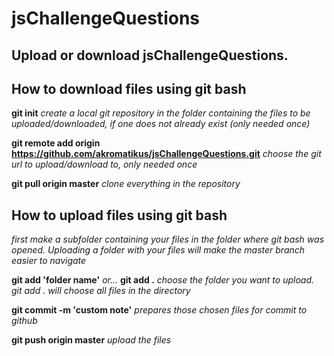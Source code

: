 # jsChallengeQuestions 
## Upload or download jsChallengeQuestions.

## How to download files using git bash
**git init**
*create a local git repository in the folder containing the files to be uploaded/downloaded, if one does not already exist (only needed once)*

**git remote add origin https://github.com/akromatikus/jsChallengeQuestions.git**
*choose the git url to upload/download to, only needed once*

**git pull origin master**
*clone everything in the repository*

## How to upload files using git bash
*first make a subfolder containing your files in the folder where git bash was opened. Uploading a folder with your files will make the master branch easier to navigate*

**git add 'folder name'** *or...* **git add .** 
*choose the folder you want to upload. git add . will choose all files in the directory*

**git commit -m 'custom note'**
*prepares those chosen files for commit to github*

**git push origin master**
*upload the files*
 

  
  
  
